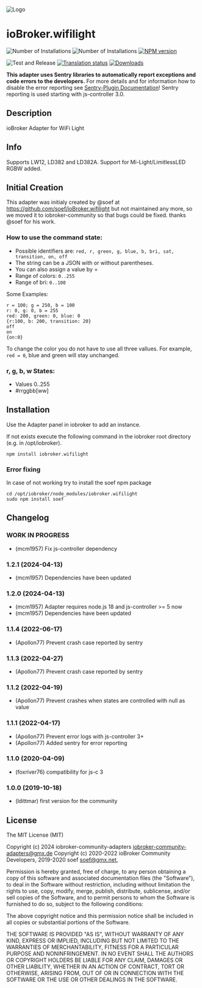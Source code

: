 ![Logo](admin/wifilight.png)
# ioBroker.wifilight 

![Number of Installations](http://iobroker.live/badges/wifilight-installed.svg)
![Number of Installations](http://iobroker.live/badges/wifilight-stable.svg)
[![NPM version](http://img.shields.io/npm/v/iobroker.wifilight.svg)](https://www.npmjs.com/package/iobroker.wifilight)

![Test and Release](https://github.com/iobroker-community-adapters/iobroker.wifilight/workflows/Test%20and%20Release/badge.svg)
[![Translation status](https://weblate.iobroker.net/widgets/adapters/-/wifilight/svg-badge.svg)](https://weblate.iobroker.net/engage/adapters/?utm_source=widget)
[![Downloads](https://img.shields.io/npm/dm/iobroker.wifilight.svg)](https://www.npmjs.com/package/iobroker.wifilight)

**This adapter uses Sentry libraries to automatically report exceptions and code errors to the developers.** For more details and for information how to disable the error reporting see [Sentry-Plugin Documentation](https://github.com/ioBroker/plugin-sentry#plugin-sentry)! Sentry reporting is used starting with js-controller 3.0.

## Description

ioBroker Adapter for WiFi Light

## Info
Supports LW12, LD382 and LD382A.
Support for Mi-Light/LimitlessLED RGBW added.

## Initial Creation
This adapter was initialy created by @soef at https://github.com/soef/ioBroker.wifilight but not maintained any more, so we moved it to iobroker-community so that bugs could be fixed. thanks @soef for his work.

### How to use the command state:
+ Possible identifiers are: ``red, r, green, g, blue, b, bri, sat, transition, on, off``
+ The string can be a JSON with or without parentheses. 
+ You can also assign a value by =
+ Range of colors: ```0..255``` 
+ Range of bri: ``0..100`` 

Some Examples:
```
r = 100; g = 250, b = 100
r: 0, g: 0, b = 255
red: 200, green: 0, blue: 0
{r:100, b: 200, transition: 20}
off
on
{on:0}
```
To change the color you do not have to use all three vallues.
For example, ``` red = 0 ```, blue and green will stay unchanged.

### r, g, b, w States:
+ Values 0..255
+ \#rrggbb[ww]

## Installation
Use the Adapter panel in iobroker to add an instance.

If not exists execute the following command in the iobroker root directory (e.g. in /opt/iobroker).
```
npm install iobroker.wifilight 
```

### Error fixing
In case of not working try to install the soef npm package
```
cd /opt/iobroker/node_modules/iobroker.wifilight 
sudo npm install soef 
```

## Changelog
<!--
    Placeholder for the next version (at the beginning of the line):
    ### **WORK IN PROGRESS**
-->
### **WORK IN PROGRESS**
* (mcm1957) Fix js-controller dependency

### 1.2.1 (2024-04-13)
* (mcm1957) Dependencies have been updated

### 1.2.0 (2024-04-13)
* (mcm1957) Adapter requires node.js 18 and js-controller >= 5 now
* (mcm1957) Dependencies have been updated

### 1.1.4 (2022-06-17)
* (Apollon77) Prevent crash case reported by sentry

### 1.1.3 (2022-04-27)
* (Apollon77) Prevent crash case reported by sentry

### 1.1.2 (2022-04-19)
* (Apollon77) Prevent crashes when states are controlled with null as value

### 1.1.1 (2022-04-17)
* (Apollon77) Prevent error logs with js-controller 3+
* (Apollon77) Added sentry for error reporting

### 1.1.0 (2020-04-09)
* (foxriver76) compatibility for js-c 3

### 1.0.0 (2019-10-18)
* (ldittmar) first version for the community

## License
The MIT License (MIT)

Copyright (c) 2024 iobroker-community-adapters <iobroker-community-adapters@gmx.de>
Copyright (c) 2020-2022 ioBroker Community Developers, 2019-2020 soef <soef@gmx.net>, 

Permission is hereby granted, free of charge, to any person obtaining a copy
of this software and associated documentation files (the "Software"), to deal
in the Software without restriction, including without limitation the rights
to use, copy, modify, merge, publish, distribute, sublicense, and/or sell
copies of the Software, and to permit persons to whom the Software is
furnished to do so, subject to the following conditions:

The above copyright notice and this permission notice shall be included in
all copies or substantial portions of the Software.

THE SOFTWARE IS PROVIDED "AS IS", WITHOUT WARRANTY OF ANY KIND, EXPRESS OR
IMPLIED, INCLUDING BUT NOT LIMITED TO THE WARRANTIES OF MERCHANTABILITY,
FITNESS FOR A PARTICULAR PURPOSE AND NONINFRINGEMENT. IN NO EVENT SHALL THE
AUTHORS OR COPYRIGHT HOLDERS BE LIABLE FOR ANY CLAIM, DAMAGES OR OTHER
LIABILITY, WHETHER IN AN ACTION OF CONTRACT, TORT OR OTHERWISE, ARISING FROM,
OUT OF OR IN CONNECTION WITH THE SOFTWARE OR THE USE OR OTHER DEALINGS IN
THE SOFTWARE.
